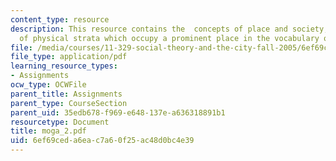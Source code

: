 ```yaml
---
content_type: resource
description: This resource contains the  concepts of place and society, and the metaphor
  of physical strata which occupy a prominent place in the vocabulary of social differences.
file: /media/courses/11-329-social-theory-and-the-city-fall-2005/6ef69ceda6eac7a60f25ac48d0bc4e39_moga_2.pdf
file_type: application/pdf
learning_resource_types:
- Assignments
ocw_type: OCWFile
parent_title: Assignments
parent_type: CourseSection
parent_uid: 35edb678-f969-e648-137e-a636318891b1
resourcetype: Document
title: moga_2.pdf
uid: 6ef69ced-a6ea-c7a6-0f25-ac48d0bc4e39
---
```

